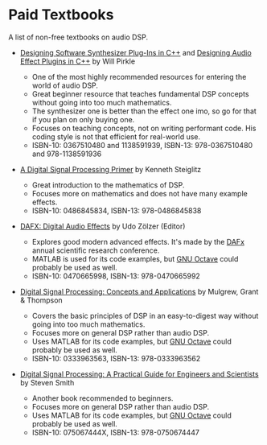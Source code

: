 # Paid Textbooks
A list of non-free textbooks on audio DSP.

- [Designing Software Synthesizer Plug-Ins in C++] and [Designing Audio Effect Plugins in C++] by Will Pirkle
  - One of the most highly recommended resources for entering the world of audio DSP.
  - Great beginner resource that teaches fundamental DSP concepts without going into too much mathematics.
  - The synthesizer one is better than the effect one imo, so go for that if you plan on only buying one.
  - Focuses on teaching concepts, not on writing performant code. His coding style is not that efficient for real-world use.
  - ISBN-10: 0367510480 and 1138591939, ISBN-13: 978-0367510480 and 978-1138591936

- [A Digital Signal Processing Primer] by Kenneth Steiglitz
  - Great introduction to the mathematics of DSP.
  - Focuses more on mathematics and does not have many example effects.
  - ISBN-10: 0486845834, ISBN-13: 978-0486845838

- [DAFX: Digital Audio Effects] by Udo Zölzer (Editor)
  - Explores good modern advanced effects. It's made by the [DAFx] annual scientific research conference.
  - MATLAB is used for its code examples, but [GNU Octave] could probably be used as well.
  - ISBN-10: 0470665998, ISBN-13: 978-0470665992

- [Digital Signal Processing: Concepts and Applications] by Mulgrew, Grant & Thompson
  - Covers the basic principles of DSP in an easy-to-digest way without going into too much mathematics.
  - Focuses more on general DSP rather than audio DSP.
  - Uses MATLAB for its code examples, but [GNU Octave] could probably be used as well.
  - ISBN-10: 0333963563, ISBN-13: 978-0333963562

- [Digital Signal Processing: A Practical Guide for Engineers and Scientists] by Steven Smith
  - Another book recommended to beginners.
  - Focuses more on general DSP rather than audio DSP.
  - Uses MATLAB for its code examples, but [GNU Octave] could probably be used as well.
  - ISBN-10: 075067444X, ISBN-13: 978-0750674447

[Designing Software Synthesizer Plug-Ins in C++]:  https://www.amazon.com/Designing-Software-Synthesizer-Plug-Ins-Audio/dp/0367510480
[Designing Audio Effect Plugins in C++]: https://www.amazon.com/Designing-Audio-Effect-Plugins-C/dp/1138591939
[A Digital Signal Processing Primer]: https://www.amazon.com/Digital-Signal-Processing-Primer-Applications/dp/0486845834
[DAFX: Digital Audio Effects]: https://www.amazon.com/DAFX-Digital-Effects-Udo-Z%C3%B6lzer/dp/0470665998
[DAFx]: http://www.dafx.de/
[GNU Octave]: https://www.gnu.org/software/octave/index
[Digital Signal Processing: Concepts and Applications]: https://www.amazon.com/Digital-Signal-Processing-Concepts-Applications/dp/0333963563
[Digital Signal Processing: A Practical Guide for Engineers and Scientists]: https://www.amazon.com/Digital-Signal-Processing-Practical-Scientists/dp/075067444X
